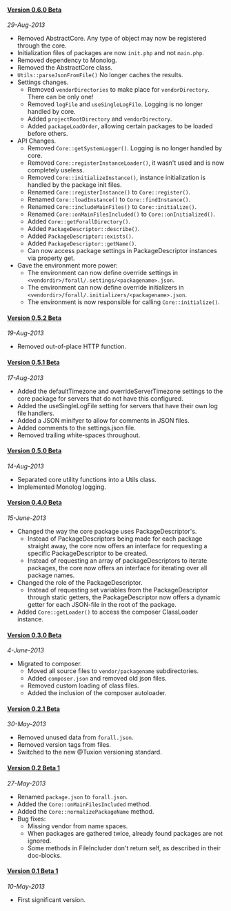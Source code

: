 #### [Version 0.6.0 Beta](https://github.com/ForallFramework/core.package/tree/0.6.0-beta)
_29-Aug-2013_

* Removed AbstractCore. Any type of object may now be registered through the core.
* Initialization files of packages are now `init.php` and not `main.php`.
* Removed dependency to Monolog.
* Removed the AbstractCore class.
* `Utils::parseJsonFromFile()` No longer caches the results.
* Settings changes.
  - Removed `vendorDirectories` to make place for `vendorDirectory`. There can be only one!
  - Removed `logFile` and `useSingleLogFile`. Logging is no longer handled by core.
  - Added `projectRootDirectory` and `vendorDirectory`.
  - Added `packageLoadOrder`, allowing certain packages to be loaded before others.
* API Changes.
  - Removed `Core::getSystemLogger()`. Logging is no longer handled by core.
  - Removed `Core::registerInstanceLoader()`, it wasn't used and is now completely useless.
  - Removed `Core::initializeInstance()`, instance initialization is handled by the package init files.
  - Renamed `Core::registerInstance()` to `Core::register()`.
  - Renamed `Core::loadInstance()` to `Core::findInstance()`.
  - Renamed `Core::includeMainFiles()` to `Core::initialize()`.
  - Renamed `Core::onMainFilesIncluded()` to `Core::onInitialized()`.
  - Added `Core::getForallDirectory()`.
  - Added `PackageDescriptor::describe()`.
  - Added `PackageDescriptor::exists()`.
  - Added `PackageDescriptor::getName()`.
  - Can now access package settings in PackageDescriptor instances via property get.
* Gave the environment more power:
  - The environment can now define override settings in
    `<vendordir>/forall/.settings/<packagename>.json`.
  - The environment can now define override initializers in
    `<vendordir>/forall/.initializers/<packagename>.json`.
  - The environment is now responsible for calling `Core::initialize()`.

#### [Version 0.5.2 Beta](https://github.com/ForallFramework/core.package/tree/0.5.2-beta)
_19-Aug-2013_

* Removed out-of-place HTTP function.

#### [Version 0.5.1 Beta](https://github.com/ForallFramework/core.package/tree/0.5.1-beta)
_17-Aug-2013_

* Added the defaultTimezone and overrideServerTimezone settings to the core package for
  servers that do not have this configured.
* Added the useSingleLogFile setting for servers that have their own log file handlers.
* Added a JSON minifyer to allow for comments in JSON files.
* Added comments to the settings.json file.
* Removed trailing white-spaces throughout.

#### [Version 0.5.0 Beta](https://github.com/ForallFramework/core.package/tree/0.5.0-beta)
_14-Aug-2013_

* Separated core utility functions into a Utils class.
* Implemented Monolog  logging.

#### [Version 0.4.0 Beta](https://github.com/ForallFramework/core.package/tree/0.4.0-beta)
_15-June-2013_

* Changed the way the core package uses PackageDescriptor's.
  - Instead of PackageDescriptors being made for each package straight away, the core now
    offers an interface for requesting a specific PackageDescriptor to be created.
  - Instead of requesting an array of packageDescriptors to iterate packages, the core now
    offers an interface for iterating over all package names.
* Changed the role of the PackageDescriptor.
  - Instead of requesting set variables from the PackageDescriptor through static getters,
    the PackageDescriptor now offers a dynamic getter for each JSON-file in the root of
    the package.
* Added `Core::getLoader()` to access the composer ClassLoader instance.

#### [Version 0.3.0 Beta](https://github.com/ForallFramework/core.package/tree/0.3.0-beta)
_4-June-2013_

* Migrated to composer.
  - Moved all source files to `vendor/packagename` subdirectories.
  - Added `composer.json` and removed old json files.
  - Removed custom loading of class files.
  - Added the inclusion of the composer autoloader.

#### [Version 0.2.1 Beta](https://github.com/ForallFramework/core.package/tree/0.2.1-beta)
_30-May-2013_

* Removed unused data from `forall.json`.
* Removed version tags from files.
* Switched to the new @Tuxion versioning standard.

#### [Version 0.2 Beta 1](https://github.com/ForallFramework/core.package/tree/v0.2-beta1)
_27-May-2013_

* Renamed `package.json` to `forall.json`.
* Added the `Core::onMainFilesIncluded` method.
* Added the `Core::normalizePackageName` method.
* Bug fixes:
  - Missing vendor from name spaces.
  - When packages are gathered twice, already found packages are not ignored.
  - Some methods in FileIncluder don't return self, as described in their doc-blocks.

#### [Version 0.1 Beta 1](https://github.com/ForallFramework/core.package/tree/v0.1-beta1)
_10-May-2013_

* First significant version.
